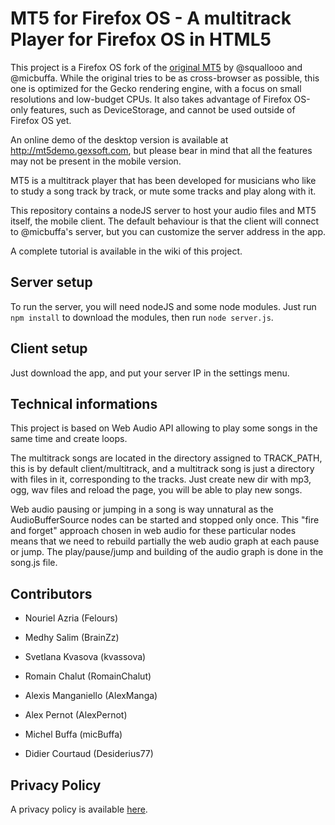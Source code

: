 MT5 for Firefox OS - A multitrack Player for Firefox OS in HTML5
===========

This project is a Firefox OS fork of the [original MT5](https://github.com/squallooo/MT5) by @squallooo and @micbuffa. While the original tries to be as cross-browser as possible, this one is optimized for the Gecko rendering engine, with a focus on small resolutions and low-budget CPUs. It also takes advantage of Firefox OS-only features, such as DeviceStorage, and cannot be used outside of Firefox OS yet.

An online demo of the desktop version is available at http://mt5demo.gexsoft.com, but please bear in mind that all the features may not be present in the mobile version.

MT5 is a multitrack player that has been developed for musicians who like to study a song track by track, or mute some tracks and play along with it.

This repository contains a nodeJS server to host your audio files and MT5 itself, the mobile client. The default behaviour is that the client will connect to @micbuffa's server, but you can customize the server address in the app.

A complete tutorial is available in the wiki of this project.

Server setup
-----------

To run the server, you will need nodeJS and some node modules. Just run `npm install` to download the modules, then run `node server.js`.

Client setup
-----------

Just download the app, and put your server IP in the settings menu.

Technical informations
-----------

This project is based on Web Audio API allowing to play some songs in the same time and create loops.

The multitrack songs are located in the directory assigned to TRACK_PATH, this is by default client/multitrack, and a multitrack song is just a directory with files in it, corresponding to the tracks. Just create new dir with mp3, ogg, wav files and reload the page, you will be able to play new songs.

Web audio pausing or jumping in a song is way unnatural as the AudioBufferSource nodes can be started and stopped only once. This "fire and forget" approach chosen in web audio for these particular nodes means that we need to rebuild partially the web audio graph at each pause or jump. The play/pause/jump and building of the audio graph is done in the song.js file.

Contributors 
-----------

* Nouriel Azria (Felours)
* Medhy Salim (BrainZz)
* Svetlana Kvasova (kvassova)
* Romain Chalut (RomainChalut) 
* Alexis Manganiello (AlexManga)
* Alex Pernot (AlexPernot) 


* Michel Buffa (micBuffa)
* Didier Courtaud (Desiderius77)

Privacy Policy
-----------

A privacy policy is available [here](http://romainchalut.github.io/MT5_FirefoxOS/privacy-policy.html).